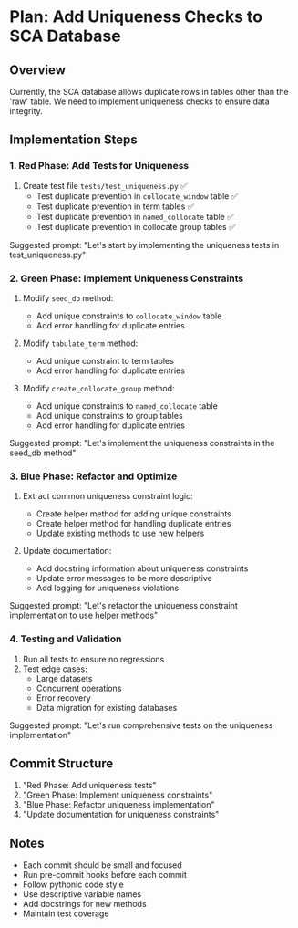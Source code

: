 # Plan: Add Uniqueness Checks to SCA Database

## Overview
Currently, the SCA database allows duplicate rows in tables other than the 'raw' table. We need to implement uniqueness checks to ensure data integrity.

## Implementation Steps

### 1. Red Phase: Add Tests for Uniqueness
1. Create test file `tests/test_uniqueness.py` ✅
   - Test duplicate prevention in `collocate_window` table ✅
   - Test duplicate prevention in term tables ✅
   - Test duplicate prevention in `named_collocate` table ✅
   - Test duplicate prevention in collocate group tables ✅

Suggested prompt: "Let's start by implementing the uniqueness tests in test_uniqueness.py"

### 2. Green Phase: Implement Uniqueness Constraints
1. Modify `seed_db` method:
   - Add unique constraints to `collocate_window` table
   - Add error handling for duplicate entries

2. Modify `tabulate_term` method:
   - Add unique constraint to term tables
   - Add error handling for duplicate entries

3. Modify `create_collocate_group` method:
   - Add unique constraints to `named_collocate` table
   - Add unique constraints to group tables
   - Add error handling for duplicate entries

Suggested prompt: "Let's implement the uniqueness constraints in the seed_db method"

### 3. Blue Phase: Refactor and Optimize
1. Extract common uniqueness constraint logic:
   - Create helper method for adding unique constraints
   - Create helper method for handling duplicate entries
   - Update existing methods to use new helpers

2. Update documentation:
   - Add docstring information about uniqueness constraints
   - Update error messages to be more descriptive
   - Add logging for uniqueness violations

Suggested prompt: "Let's refactor the uniqueness constraint implementation to use helper methods"

### 4. Testing and Validation
1. Run all tests to ensure no regressions
2. Test edge cases:
   - Large datasets
   - Concurrent operations
   - Error recovery
   - Data migration for existing databases

Suggested prompt: "Let's run comprehensive tests on the uniqueness implementation"

## Commit Structure
1. "Red Phase: Add uniqueness tests"
2. "Green Phase: Implement uniqueness constraints"
3. "Blue Phase: Refactor uniqueness implementation"
4. "Update documentation for uniqueness constraints"

## Notes
- Each commit should be small and focused
- Run pre-commit hooks before each commit
- Follow pythonic code style
- Use descriptive variable names
- Add docstrings for new methods
- Maintain test coverage
